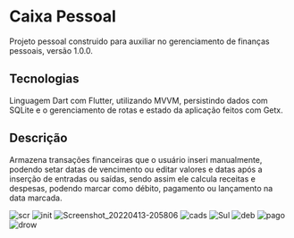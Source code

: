 # Caixa Pessoal 
Projeto pessoal construido para auxiliar no gerenciamento de finanças pessoais, versão 1.0.0.
## Tecnologias
Linguagem Dart com Flutter, utilizando MVVM, persistindo dados com SQLite e o gerenciamento de rotas e estado da aplicação feitos com Getx.  
## Descrição
Armazena transações financeiras que o usuário inseri manualmente, podendo setar datas de vencimento ou editar valores e datas após a inserção de entradas ou saídas, sendo assim ele calcula receitas e despesas, podendo marcar como débito, pagamento ou lançamento na data marcada.

![scr](https://user-images.githubusercontent.com/64455494/163285588-4c617b83-9da4-451d-8458-5c39139fd07c.jpg) ![init](https://user-images.githubusercontent.com/64455494/163285613-cd07f772-251b-408f-b483-22ee02be2d8f.jpg) ![Screenshot_20220413-205806](https://user-images.githubusercontent.com/64455494/163288539-55bba725-38bd-415b-af06-e8833b79d0ae.jpg) ![cads](https://user-images.githubusercontent.com/64455494/163285888-deb78bb5-f824-4360-955c-c936cec93ac2.jpg) ![Sul](https://user-images.githubusercontent.com/64455494/163288260-001644cb-ee18-4770-860e-8508d4951d9f.jpg) ![deb](https://user-images.githubusercontent.com/64455494/163285890-34d40a15-968f-4700-8db8-ff40932471c9.jpg) ![pago](https://user-images.githubusercontent.com/64455494/163285749-6cc2298f-034e-46a4-8358-fab88a92e687.jpg) ![drow](https://user-images.githubusercontent.com/64455494/163285891-21977d88-3054-4d4d-8226-09b7407d5d94.jpg)


